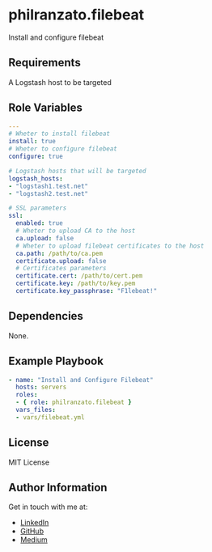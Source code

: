 philranzato.filebeat
=========

Install and configure filebeat

Requirements
------------

A Logstash host to be targeted

Role Variables
--------------

```yaml
---
# Wheter to install filebeat
install: true
# Wheter to configure filebeat
configure: true

# Logstash hosts that will be targeted
logstash_hosts:
- "logstash1.test.net"
- "logstash2.test.net"

# SSL parameters
ssl:
  enabled: true
  # Wheter to upload CA to the host
  ca.upload: false
  # Wheter to upload filebeat certificates to the host
  ca.path: /path/to/ca.pem
  certificate.upload: false
  # Certificates parameters
  certificate.cert: /path/to/cert.pem
  certificate.key: /path/to/key.pem
  certificate.key_passphrase: "F1lebeat!"
```

Dependencies
------------

None.

Example Playbook
----------------

```yaml
- name: "Install and Configure Filebeat"
  hosts: servers
  roles:
  - { role: philranzato.filebeat }
  vars_files:
  - vars/filebeat.yml
```

License
-------

MIT License

Author Information
------------------

Get in touch with me at:
- [LinkedIn](www.linkedin.com/in/phil-ranzato-47b8bb194)
- [GitHub](https://github.com/PhilRanzato)
- [Medium](https://medium.com/@philranzato)
